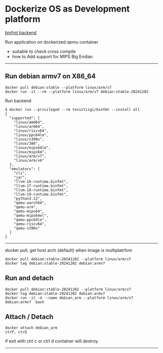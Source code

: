 # Dockerize OS as Development platform

[binfmt backend](https://github.com/tonistiigi/binfmt)


Run application on dockerized qemu container

- suitable to check cross compile
- how to Add support for MIPS Big Endian 

---


## Run debian armv7 on X86_64

```
docker pull debian:stable --platform linux/arm/v7
docker run -it --rm --platform linux/arm/v7 debian:stable-20241202
```

Run backend
```
$ docker run --privileged --rm tonistiigi/binfmt --install all
{
  "supported": [
    "linux/amd64",
    "linux/arm64",
    "linux/riscv64",
    "linux/ppc64le",
    "linux/s390x",
    "linux/386",
    "linux/mips64le",
    "linux/mips64",
    "linux/arm/v7",
    "linux/arm/v6"
  ],
  "emulators": [
    "cli",
    "jar",
    "llvm-16-runtime.binfmt",
    "llvm-17-runtime.binfmt",
    "llvm-18-runtime.binfmt",
    "llvm-19-runtime.binfmt",
    "python3.12",
    "qemu-aarch64",
    "qemu-arm",
    "qemu-mips64",
    "qemu-mips64el",
    "qemu-ppc64le",
    "qemu-riscv64",
    "qemu-s390x"
  ]
}

```
---

docker pull, get host arch (default) when image is multiplatrfom                                                                          
```
docker pull debian:stable-20241202 --platform linux/arm/v7
docker tag debian:stable-20241202 debian:armv7
```

## Run and detach

```
docker pull debian:stable-20241202 --platform linux/arm/v7
docker tag debian:stable-20241202 debian:armv7
docker run -it -d --name debian_arm --platform linux/arm/v7 debian:armv7  bash
```

## Attach / Detach
```
docker attach debian_arm
ctrP, ctrQ
```
if exit with ctrl c or ctrl d container will destroy.


---

